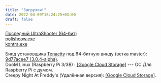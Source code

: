 ```yaml
---
title: "Загрузки!"
date: 2022-04-09T18:24:25+03:00
draft: false
---
```


[Последний UltraShooter (64-бит)](https://dl-nav.sergds.ga/ultrashooter)  
[polishcow.exe](https://storage.googleapis.com/sage-momentum-140108.appspot.com/polishcow.zip)  
[kontra.exe](https://storage.googleapis.com/sage-momentum-140108.appspot.com/kontra.exe)  

Билд установщика [Tenacity](https://github.com/tenacityteam/tenacity) под 64-битную винду (ветка master): [9d77acee7 (3.0.4-alpha)](https://storage.googleapis.com/sage-momentum-140108.appspot.com/tenacity-win-3.0.4-x64.exe).  
DooM Linux (Raspberry Pi 3/3B) : [[Google Cloud Storage]](https://storage.googleapis.com/sage-momentum-140108.appspot.com/doomlin.img) --- ОС Для Raspberry Pi с думом.  
Creepy Night At Freddy's (Удалённая версия): [[Google Cloud Storage]](https://storage.googleapis.com/sage-momentum-140108.appspot.com/cnaf-android-shipping-arm64-es2.apk).